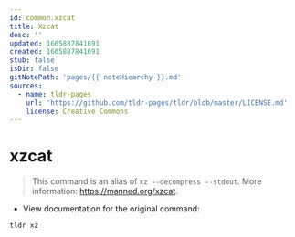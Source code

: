 ```yaml
---
id: common.xzcat
title: Xzcat
desc: ''
updated: 1665887841691
created: 1665887841691
stub: false
isDir: false
gitNotePath: 'pages/{{ noteHiearchy }}.md'
sources:
  - name: tldr-pages
    url: 'https://github.com/tldr-pages/tldr/blob/master/LICENSE.md'
    license: Creative Commons
---
```

# xzcat

> This command is an alias of `xz --decompress --stdout`.
> More information: <https://manned.org/xzcat>.

- View documentation for the original command:

`tldr xz`

